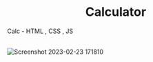 <h1 align="center">
    Calculator
</h1>
Calc - HTML , CSS , JS
</br>
</br>



![Screenshot 2023-02-23 171810](https://user-images.githubusercontent.com/84610582/220897763-f1dacbdc-9705-464e-b942-36ccd680ec3c.png)
